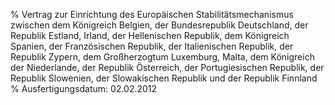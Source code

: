 % Vertrag zur Einrichtung des Europäischen Stabilitätsmechanismus zwischen dem Königreich Belgien, der Bundesrepublik Deutschland, der Republik Estland, Irland, der Hellenischen Republik, dem Königreich Spanien, der Französischen Republik, der Italienischen Republik, der Republik Zypern, dem Großherzogtum Luxemburg, Malta, dem Königreich der Niederlande, der Republik Österreich, der Portugiesischen Republik, der Republik Slowenien, der Slowakischen Republik und der Republik Finnland
% Ausfertigungsdatum: 02.02.2012
 